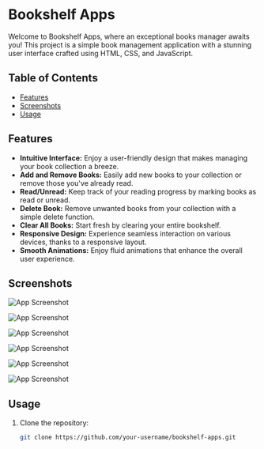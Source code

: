 # Bookshelf Apps

Welcome to Bookshelf Apps, where an exceptional books manager awaits you! This project is a simple book management application with a stunning user interface crafted using HTML, CSS, and JavaScript.

## Table of Contents

- [Features](#features)
- [Screenshots](#screenshots)
- [Usage](#usage)

## Features

- **Intuitive Interface:** Enjoy a user-friendly design that makes managing your book collection a breeze.
- **Add and Remove Books:** Easily add new books to your collection or remove those you've already read.
- **Read/Unread:** Keep track of your reading progress by marking books as read or unread.
- **Delete Book:** Remove unwanted books from your collection with a simple delete function.
- **Clear All Books:** Start fresh by clearing your entire bookshelf.
- **Responsive Design:** Experience seamless interaction on various devices, thanks to a responsive layout.
- **Smooth Animations:** Enjoy fluid animations that enhance the overall user experience.

## Screenshots

![App Screenshot](https://iili.io/JnC1RHl.png)

![App Screenshot](https://iili.io/JnC1EKb.png)

![App Screenshot](https://iili.io/JnC1hOB.png)

![App Screenshot](https://iili.io/JnC1Nx1.png)

![App Screenshot](https://iili.io/JnC1eig.png)

![App Screenshot](https://iili.io/JnC1SUv.png)

## Usage

1. Clone the repository:

   ```bash
   git clone https://github.com/your-username/bookshelf-apps.git


